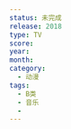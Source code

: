 ```yaml
---
status: 未完成
release: 2018
type: TV
score:
year:
month:
category:
  - 动漫
tags:
  - B类
  - 音乐
  - 
---
```

